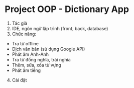 # Project OOP - Dictionary App
1. Tác giả
2. IDE, ngôn ngữ lập trình (front, back, database)
3. Chức năng:
  * Tra từ offline 
  * Dịch văn bản (sử dụng Google API)
  * Phát âm Anh-Anh
  * Tra từ đồng nghĩa, trái nghĩa
  * Thêm, sửa, xóa từ vựng
  * Phát âm tiếng 
4. Cài đặt
